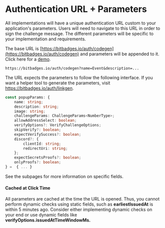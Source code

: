# Authentication URL + Parameters

All implementations will have a unique authentication URL custom to your application's parameters. Users will need to navigate to this URL in order to sign the challenge message. The different parameters will be specific to your implementation and requirements.

The base URL is [https://bitbadges.io/auth/codegen](https://bitbadges.io/auth/codegen) and parameters will be appended to it. Click here for a [demo](https://bitbadges.io/auth/codegen?name=BitBadges%20Sign%20In%20Example\&description=This%20is%20just%20an%20example%20for%20signing%20in%20with%20BitBadges.%20Websites%20can%20use%20this%20to%20authenticate%20users%20by%20outsourcing%20all%20authentication%20logic%20to%20a%20Sign%20In%20with%20BitBadges%20popup.\&image=https://bitbadges.io/images/bitbadgeslogo.png\&allowAddressSelect=true\&skipVerify=true\&expectSecretsProofs=true\&challengeParams=%7B%22domain%22%3A%22https%3A%2F%2Fxyz.com%22%2C%22statement%22%3A%22This%20is%20just%20an%20example%20of%20Sign%20In%20with%20BitBadges.%20Nothing%20is%20done%20with%20this%20sign%20in%20attempt.%22%2C%22address%22%3A%22%22%2C%22uri%22%3A%22https%3A%2F%2Fxyz.com%22%2C%22nonce%22%3A%22abc123%22%2C%22issuedAt%22%3A%222024-05-07T16%3A40%3A35.694Z%22%2C%22expirationDate%22%3A%222024-05-14T16%3A40%3A35.694Z%22%2C%22resources%22%3A%5B%5D%2C%22assetOwnershipRequirements%22%3A%7B%22assets%22%3A%5B%7B%22chain%22%3A%22BitBadges%22%2C%22collectionId%22%3A1%2C%22assetIds%22%3A%5B%7B%22start%22%3A1%2C%22end%22%3A1%7D%5D%2C%22mustOwnAmounts%22%3A%7B%22start%22%3A1%2C%22end%22%3A1%7D%2C%22ownershipTimes%22%3A%5B%5D%7D%5D%7D%7D\&callbackRequired=true&).

```
https://bitbadges.io/auth/codegen?name=Event&description=...
```

The URL expects the parameters to follow the following interface. If you want a helper tool to generate the parameters, visit https://bitbadges.io/auth/linkgen.

```typescript
const popupParams: {
    name: string;
    description: string;
    image: string;
    challengeParams: ChallengeParams<NumberType>;
    allowAddressSelect: boolean;
    verifyOptions?: VerifyChallengeOptions;
    skipVerify?: boolean;
    expectVerifySuccess?: boolean;
    discord?: {
        clientId: string;
        redirectUri: string;
    };
    expectSecretsProofs?: boolean;
    onlyProofs?: boolean;
} =  { ... }
```

See the subpages for more information on specific fields.

#### Cached at Click Time <a href="#cached-at-click-time" id="cached-at-click-time"></a>

All parameters are cached at the time the URL is opened. Thus, you cannot perform dynamic checks using static fields, such as **earliestIssuedAt** is within 5 minutes ago. Consider either implementing dynamic checks on your end or use dynamic fields like **verifyOptions.issuedAtTimeWindowMs.**
